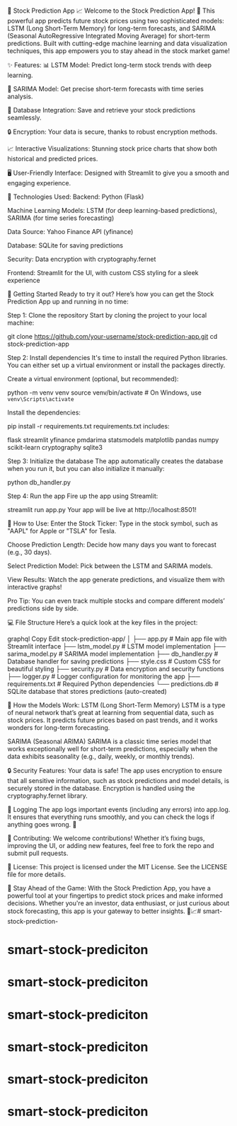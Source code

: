 🎯 Stock Prediction App 📈
Welcome to the Stock Prediction App! 🚀 This powerful app predicts future stock prices using two sophisticated models: LSTM (Long Short-Term Memory) for long-term forecasts, and SARIMA (Seasonal AutoRegressive Integrated Moving Average) for short-term predictions. Built with cutting-edge machine learning and data visualization techniques, this app empowers you to stay ahead in the stock market game!

✨ Features:
📊 LSTM Model: Predict long-term stock trends with deep learning.

📅 SARIMA Model: Get precise short-term forecasts with time series analysis.

🏦 Database Integration: Save and retrieve your stock predictions seamlessly.

🔒 Encryption: Your data is secure, thanks to robust encryption methods.

📈 Interactive Visualizations: Stunning stock price charts that show both historical and predicted prices.

🖥️ User-Friendly Interface: Designed with Streamlit to give you a smooth and engaging experience.

🔧 Technologies Used:
Backend: Python (Flask)

Machine Learning Models: LSTM (for deep learning-based predictions), SARIMA (for time series forecasting)

Data Source: Yahoo Finance API (yfinance)

Database: SQLite for saving predictions

Security: Data encryption with cryptography.fernet

Frontend: Streamlit for the UI, with custom CSS styling for a sleek experience

🚀 Getting Started
Ready to try it out? Here’s how you can get the Stock Prediction App up and running in no time:

Step 1: Clone the repository
Start by cloning the project to your local machine:

git clone https://github.com/your-username/stock-prediction-app.git
cd stock-prediction-app


Step 2: Install dependencies
It's time to install the required Python libraries. You can either set up a virtual environment or install the packages directly.

Create a virtual environment (optional, but recommended):

python -m venv venv
source venv/bin/activate  # On Windows, use `venv\Scripts\activate`

Install the dependencies:

pip install -r requirements.txt
requirements.txt includes:

flask
streamlit
yfinance
pmdarima
statsmodels
matplotlib
pandas
numpy
scikit-learn
cryptography
sqlite3

Step 3: Initialize the database
The app automatically creates the database when you run it, but you can also initialize it manually:

python db_handler.py

Step 4: Run the app
Fire up the app using Streamlit:

streamlit run app.py
Your app will be live at http://localhost:8501!

🔮 How to Use:
Enter the Stock Ticker: Type in the stock symbol, such as "AAPL" for Apple or "TSLA" for Tesla.

Choose Prediction Length: Decide how many days you want to forecast (e.g., 30 days).

Select Prediction Model: Pick between the LSTM and SARIMA models.

View Results: Watch the app generate predictions, and visualize them with interactive graphs!

Pro Tip: You can even track multiple stocks and compare different models’ predictions side by side.

💻 File Structure
Here’s a quick look at the key files in the project:

graphql
Copy
Edit
stock-prediction-app/
│
├── app.py                # Main app file with Streamlit interface
├── lstm_model.py         # LSTM model implementation
├── sarima_model.py       # SARIMA model implementation
├── db_handler.py         # Database handler for saving predictions
├── style.css             # Custom CSS for beautiful styling
├── security.py           # Data encryption and security functions
├── logger.py             # Logger configuration for monitoring the app
├── requirements.txt      # Required Python dependencies
└── predictions.db        # SQLite database that stores predictions (auto-created)

🧠 How the Models Work:
LSTM (Long Short-Term Memory)
LSTM is a type of neural network that’s great at learning from sequential data, such as stock prices. It predicts future prices based on past trends, and it works wonders for long-term forecasting.

SARIMA (Seasonal ARIMA)
SARIMA is a classic time series model that works exceptionally well for short-term predictions, especially when the data exhibits seasonality (e.g., daily, weekly, or monthly trends).

🔒 Security Features:
Your data is safe! The app uses encryption to ensure that all sensitive information, such as stock predictions and model details, is securely stored in the database. Encryption is handled using the cryptography.fernet library.

📝 Logging
The app logs important events (including any errors) into app.log. It ensures that everything runs smoothly, and you can check the logs if anything goes wrong. 📜

🌱 Contributing:
We welcome contributions! Whether it’s fixing bugs, improving the UI, or adding new features, feel free to fork the repo and submit pull requests.

📜 License:
This project is licensed under the MIT License. See the LICENSE file for more details.

📢 Stay Ahead of the Game:
With the Stock Prediction App, you have a powerful tool at your fingertips to predict stock prices and make informed decisions. Whether you're an investor, data enthusiast, or just curious about stock forecasting, this app is your gateway to better insights. 🚀📈# smart-stock-prediction-
# smart-stock-prediciton
# smart-stock-prediciton
# smart-stock-prediciton
# smart-stock-prediciton
# smart-stock-prediciton
# smart-stock-prediciton
